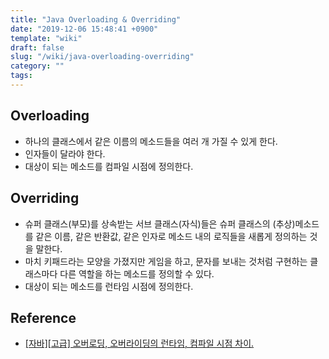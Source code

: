```yaml
---
title: "Java Overloading & Overriding"
date: "2019-12-06 15:48:41 +0900"
template: "wiki"
draft: false
slug: "/wiki/java-overloading-overriding"
category: ""
tags:
---
```


## Overloading

- 하나의 클래스에서 같은 이름의 메소드들을 여러 개 가질 수 있게 한다.
- 인자들이 달라야 한다.
- 대상이 되는 메소드를 컴파일 시점에 정의한다.

## Overriding

- 슈퍼 클래스(부모)를 상속받는 서브 클래스(자식)들은 슈퍼 클래스의 (추상)메소드를 같은 이름, 같은 반환값, 같은 인자로 메소드 내의 로직들을 새롭게 정의하는 것을 말한다.
- 마치 키패드라는 모양을 가졌지만 게임을 하고, 문자를 보내는 것처럼 구현하는 클래스마다 다른 역할을 하는 메소드를 정의할 수 있다.
- 대상이 되는 메소드를 런타임 시점에 정의한다.

## Reference

- [[자바][고급] 오버로딩, 오버라이딩의 런타임, 컴파일 시점 차이.](http://blog.naver.com/PostView.nhn?blogId=skykingkjs&logNo=150175869201&redirect=Dlog&widgetTypeCall=true)
